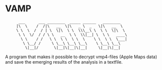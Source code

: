 # VAMP
          ___      ___ ________  _____ ______   ________   
         |\  \    /  /|\   __  \|\   _ \  _   \|\   __  \  
         \ \  \  /  / | \  \|\  \ \  \\\__\ \  \ \  \|\  \ 
          \ \  \/  / / \ \   __  \ \  \\|__| \  \ \   ____\
           \ \    / /   \ \  \ \  \ \  \    \ \  \ \  \___|
            \ \__/ /     \ \__\ \__\ \__\    \ \__\ \__\   
             \|__|/       \|__|\|__|\|__|     \|__|\|__| 

A program that makes it possible to decrypt vmp4-files (Apple Maps data) and save the emerging results of the analysis in a textfile.
